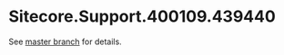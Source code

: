# Sitecore.Support.400109.439440

See [master branch](https://github.com/sitecoresupport/Sitecore.Support.400109.439440) for details.
